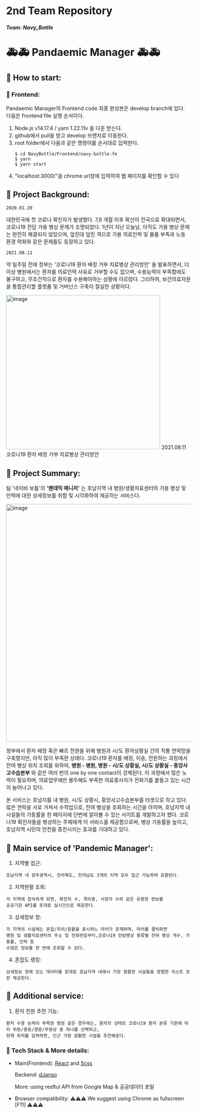 # 2nd Team Repository
##### Team: Navy_Bottle

# 🚑🚑 Pandaemic Manager 🚑🚑 


## 🏥 How to start:

### 🏥 Frontend:
Pandaemic Manager의 Frontend code 최종 완성본은 develop branch에 있다.   
다음은 frontend file 실행 순서이다. 

1. Node.js v14.17.4 / yarn 1.22.11v 을 다운 받는다.
2. github에서 pull을 받고 develop 브랜치로 이동한다. 
3. root folder에서 다음과 같은 명령어를 순서대로 입력한다.
    ~~~
    $ cd NavyBottle/Frontend/navy-bottle-fe
    $ yarn 
    $ yarn start 
    ~~~
4. "localhost:3000/"을 chrome url창에 입력하여 웹 페이지를 확인할 수 있다 

## 🏥 Project Background:
  ~~~ 
  2020.01.20 
  ~~~
  대한민국에 첫 코로나 확진자가 발생했다. 7,8 개월 이후 확산이 전국으로 확대되면서, 코로나19 전담 가용 병상 문제가 조명되었다. 
  1년이 지난 오늘날, 아직도 가용 병상 문제는 완전히 해결되지 않았으며, 엎친데 덮친 격으로 가용 의료인력 및 물품 부족과 노동 환경 악화와 같은 문제들도 등장하고 있다.
  
  ~~~ 
  2021.08.11 
  ~~~
  약 일주일 전에 정부는 '코로나19 환자 배정 거부 치료병상 관리방안' 을 발표하면서, 더 이상 병원에서는 환자를 의료인력 사유로 거부할 수도 없으며,
  수용능력이 부족함에도 불구하고, 무조건적으로 환자를 수용해야하는 상황에 이르렀다. 
  그리하여, 보건의료자원을 통합관리할 플랫폼 및 거버넌스 구축이 절실한 상황이다.
  
  <img width="420" alt="image" src="https://user-images.githubusercontent.com/80466587/129830970-a6dfaad7-6667-4082-b99d-9d3b1f082f83.png">
  2021.08.11 코로나19 환자 배정 거부 치료병상 관리방안

## 🏥 Project Summary:

  팀 '네이비 보틀'의 __'팬데믹 매니저'__ 는 
  호남지역 내 병원/생활치료센터의 가용 병상 및 인력에 대한 상세정보를 취합 및 시각화하여 제공하는 서비스다. 
  
  <img width="647" alt="image" src="https://user-images.githubusercontent.com/80466587/129831737-0c6c8b46-9f35-4b6a-8286-44d5bd1afa64.png">

  정부에서 환자 배정 혹은 빠르 전원을 위해 병원과 시/도 환자상황실 간의 직통 연락망을 구축했지만, 아직 많이 부족한 상태다.
  코로나19 환자를 배정, 이송, 전원하는 과정에서 잔여 병상 위치 조회를 위하여, **병원 - 병원, 병원 - 시/도 상황실, 시/도 상황실 - 중앙사고수습본부** 와 같은
  여러 번의 one by one contact이 강제된다. 이 과정에서 많은 노력이 필요하며, 의료업무에만 몰두해도 부족한 의료종사자가 전화기를 붙들고 있는 시간이 늘어나고 있다.
  
  본 서비스는 호남지를 내 병원, 시/도 상황시, 중앙사고수습본부를 타겟으로 하고 있다. 많은 연락을 서로 거쳐서 수작업으로, 잔여 병상을 조회하는 시간을 아끼며,
  호남지역 내 시설들의 가동률을 한 페이지에 단번에 알아볼 수 있는 사이트를 개발하고자 했다.
  코로나19 확진자들을 병상하는 주체에게 이 서비스를 제공함으로써, 병상 가동률을 높이고,
  호남지역 시민의 안전을 증진시키는 효과를 기대하고 있다.
  
## 🏥 Main service of 'Pandemic Manager':

  1. 지역별 접근:
  
    호남지역 내 광주광역시, 전라북도, 전라남도 3개의 지역 모두 접근 가능하며 호환된다.
    
  2. 지역현황 조회:

    각 지역에 접속하게 되면, 확진자 수, 격리중, 사망자 수와 같은 유용한 정보를
    공공기관 API를 토대로 실시간으로 제공한다.
    
  3. 상세정보 창:
  
    각 지역의 시설에는 혼잡/우려/원활을 표시하느 마커가 존재하며, 마커를 클릭하면
    병원 및 생활치료센터의 주소 및 전화번호부터,코로나19 전담병상 종류별 잔여 병상 개수, 가동률, 인력 등
    수많은 정보를 한 번에 조회할 수 있다.
    
  4. 혼잡도 랭킹:

    상세정보 창에 있는 데이터를 토대로 호남지역 내에서 가장 원활한 시설들을 정렬한 리스트 또한 제공한다.

## 🏥 Additional service: 

  1. 환자 전원 추천 기능:
  
    환자 수용 능력이 부족한 병원 같은 경우에는, 환자의 상태로 코로나19 환자 분류 기준에 따라 위증/중증/경증/무증상 중 하나를 선택하고,
    현재 위치를 입력하면, 인근 가장 원활한 시설을 추천해준다.

### 🏥 Tech Stack & More details:

  - Main(Frontend): 
    [React](https://ko.reactjs.org) and [Scss](https://sass-lang.com)
    
    Backend: 
    [dJango](https://www.djangoproject.com)
    
    More: using resftul API from Google Map & 공공데이터 포털
    
  - Browser compatibility: 
    ⚠️⚠️⚠️ We suggest using Chrome as fullscreen [F11] ⚠️⚠️⚠️
    
